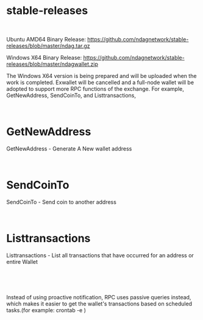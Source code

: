 
# stable-releases

​

Ubuntu AMD64 Binary Release: https://github.com/ndagnetwork/stable-releases/blob/master/ndag.tar.gz

Windows X64 Binary Release: https://github.com/ndagnetwork/stable-releases/blob/master/ndagwallet.zip
​

The Windows X64 version is being prepared and will be uploaded when the work is completed. Exwallet will be cancelled and a full-node wallet will be adopted to support more RPC functions of the exchange. For example, GetNewAddress, SendCoinTo, and Listtransactions, 

​

# GetNewAddress

GetNewAddress - Generate A New wallet address

​

# SendCoinTo

SendCoinTo - Send coin to another address

​

# Listtransactions

Listtransactions - List all transactions that have occurred for an address or entire Wallet

​

​

Instead of using proactive notification, RPC uses passive queries instead, which makes it easier to get the wallet's transactions based on scheduled tasks.(for example: crontab -e )

​

